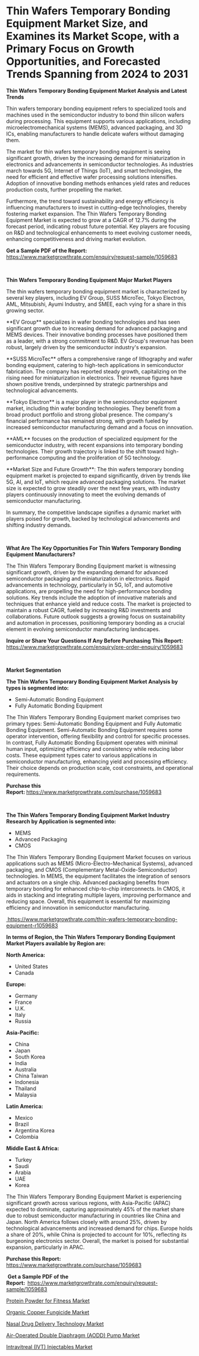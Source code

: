 <p><h1>Thin Wafers Temporary Bonding Equipment Market Size, and Examines its Market Scope, with a Primary Focus on Growth Opportunities, and Forecasted Trends Spanning from 2024 to 2031</h1></p><p><strong>Thin Wafers Temporary Bonding Equipment Market Analysis and Latest Trends</strong></p>
<p><p>Thin wafers temporary bonding equipment refers to specialized tools and machines used in the semiconductor industry to bond thin silicon wafers during processing. This equipment supports various applications, including microelectromechanical systems (MEMS), advanced packaging, and 3D ICs, enabling manufacturers to handle delicate wafers without damaging them.</p><p>The market for thin wafers temporary bonding equipment is seeing significant growth, driven by the increasing demand for miniaturization in electronics and advancements in semiconductor technologies. As industries march towards 5G, Internet of Things (IoT), and smart technologies, the need for efficient and effective wafer processing solutions intensifies. Adoption of innovative bonding methods enhances yield rates and reduces production costs, further propelling the market.</p><p>Furthermore, the trend toward sustainability and energy efficiency is influencing manufacturers to invest in cutting-edge technologies, thereby fostering market expansion. The Thin Wafers Temporary Bonding Equipment Market is expected to grow at a CAGR of 12.7% during the forecast period, indicating robust future potential. Key players are focusing on R&D and technological enhancements to meet evolving customer needs, enhancing competitiveness and driving market evolution.</p></p>
<p><strong>Get a Sample PDF of the Report:&nbsp;</strong> <a href="https://www.marketgrowthrate.com/enquiry/request-sample/1059683">https://www.marketgrowthrate.com/enquiry/request-sample/1059683</a></p>
<p>&nbsp;</p>
<p><strong>Thin Wafers Temporary Bonding Equipment Major Market Players</strong></p>
<p><p>The thin wafers temporary bonding equipment market is characterized by several key players, including EV Group, SUSS MicroTec, Tokyo Electron, AML, Mitsubishi, Ayumi Industry, and SMEE, each vying for a share in this growing sector.</p><p>**EV Group** specializes in wafer bonding technologies and has seen significant growth due to increasing demand for advanced packaging and MEMS devices. Their innovative bonding processes have positioned them as a leader, with a strong commitment to R&D. EV Group's revenue has been robust, largely driven by the semiconductor industry's expansion.</p><p>**SUSS MicroTec** offers a comprehensive range of lithography and wafer bonding equipment, catering to high-tech applications in semiconductor fabrication. The company has reported steady growth, capitalizing on the rising need for miniaturization in electronics. Their revenue figures have shown positive trends, underpinned by strategic partnerships and technological advancements.</p><p>**Tokyo Electron** is a major player in the semiconductor equipment market, including thin wafer bonding technologies. They benefit from a broad product portfolio and strong global presence. The company's financial performance has remained strong, with growth fueled by increased semiconductor manufacturing demand and a focus on innovation.</p><p>**AML** focuses on the production of specialized equipment for the semiconductor industry, with recent expansions into temporary bonding technologies. Their growth trajectory is linked to the shift toward high-performance computing and the proliferation of 5G technology.</p><p>**Market Size and Future Growth**: The thin wafers temporary bonding equipment market is projected to expand significantly, driven by trends like 5G, AI, and IoT, which require advanced packaging solutions. The market size is expected to grow steadily over the next few years, with industry players continuously innovating to meet the evolving demands of semiconductor manufacturing.</p><p>In summary, the competitive landscape signifies a dynamic market with players poised for growth, backed by technological advancements and shifting industry demands.</p></p>
<p>&nbsp;</p>
<p><strong>What Are The Key Opportunities For Thin Wafers Temporary Bonding Equipment Manufacturers?</strong></p>
<p><p>The Thin Wafers Temporary Bonding Equipment market is witnessing significant growth, driven by the expanding demand for advanced semiconductor packaging and miniaturization in electronics. Rapid advancements in technology, particularly in 5G, IoT, and automotive applications, are propelling the need for high-performance bonding solutions. Key trends include the adoption of innovative materials and techniques that enhance yield and reduce costs. The market is projected to maintain a robust CAGR, fueled by increasing R&D investments and collaborations. Future outlook suggests a growing focus on sustainability and automation in processes, positioning temporary bonding as a crucial element in evolving semiconductor manufacturing landscapes.</p></p>
<p><strong>Inquire or Share Your Questions If Any Before Purchasing This Report:</strong> <a href="https://www.marketgrowthrate.com/enquiry/pre-order-enquiry/1059683">https://www.marketgrowthrate.com/enquiry/pre-order-enquiry/1059683</a></p>
<p>&nbsp;</p>
<p><strong>Market Segmentation</strong></p>
<p><strong>The Thin Wafers Temporary Bonding Equipment Market Analysis by types is segmented into:</strong></p>
<p><ul><li>Semi-Automatic Bonding Equipment</li><li>Fully Automatic Bonding Equipment</li></ul></p>
<p><p>The Thin Wafers Temporary Bonding Equipment market comprises two primary types: Semi-Automatic Bonding Equipment and Fully Automatic Bonding Equipment. Semi-Automatic Bonding Equipment requires some operator intervention, offering flexibility and control for specific processes. In contrast, Fully Automatic Bonding Equipment operates with minimal human input, optimizing efficiency and consistency while reducing labor costs. These equipment types cater to various applications in semiconductor manufacturing, enhancing yield and processing efficiency. Their choice depends on production scale, cost constraints, and operational requirements.</p></p>
<p><strong>Purchase this Report:&nbsp;</strong><a href="https://www.marketgrowthrate.com/purchase/1059683">https://www.marketgrowthrate.com/purchase/1059683</a></p>
<p>&nbsp;</p>
<p><strong>The Thin Wafers Temporary Bonding Equipment Market Industry Research by Application is segmented into:</strong></p>
<p><ul><li>MEMS</li><li>Advanced Packaging</li><li>CMOS</li></ul></p>
<p><p>The Thin Wafers Temporary Bonding Equipment Market focuses on various applications such as MEMS (Micro-Electro-Mechanical Systems), advanced packaging, and CMOS (Complementary Metal-Oxide-Semiconductor) technologies. In MEMS, the equipment facilitates the integration of sensors and actuators on a single chip. Advanced packaging benefits from temporary bonding for enhanced chip-to-chip interconnects. In CMOS, it aids in stacking and integrating multiple layers, improving performance and reducing space. Overall, this equipment is essential for maximizing efficiency and innovation in semiconductor manufacturing.</p></p>
<p><a href="https://www.marketgrowthrate.com/thin-wafers-temporary-bonding-equipment-r1059683">&nbsp;https://www.marketgrowthrate.com/thin-wafers-temporary-bonding-equipment-r1059683</a></p>
<p><strong>In terms of Region, the Thin Wafers Temporary Bonding Equipment Market Players available by Region are:</strong></p>
<p>
    <p> <strong> North America: </strong>
        <ul>
            <li>United States</li>
            <li>Canada</li>
        </ul>
        </p> 
    <p> <strong> Europe: </strong>
        <ul>
            <li>Germany</li>
            <li>France</li>
            <li>U.K.</li>
            <li>Italy</li>
            <li>Russia</li>
        </ul>
        </p> 
    <p> <strong> Asia-Pacific: </strong>
        <ul>
            <li>China</li>
            <li>Japan</li>
            <li>South Korea</li>
            <li>India</li>
            <li>Australia</li>
            <li>China Taiwan</li>
            <li>Indonesia</li>
            <li>Thailand</li>
            <li>Malaysia</li>
        </ul>
        </p> 
    <p> <strong> Latin America: </strong>
        <ul>
            <li>Mexico</li>
            <li>Brazil</li>
            <li>Argentina Korea</li>
            <li>Colombia</li>
        </ul>
        </p> 
    <p> <strong> Middle East & Africa: </strong>
        <ul>
            <li>Turkey</li>
            <li>Saudi</li>
            <li>Arabia</li>
            <li>UAE</li>
            <li>Korea</li>
        </ul>
    </p>
    </p>
<p><p>The Thin Wafers Temporary Bonding Equipment Market is experiencing significant growth across various regions, with Asia-Pacific (APAC) expected to dominate, capturing approximately 45% of the market share due to robust semiconductor manufacturing in countries like China and Japan. North America follows closely with around 25%, driven by technological advancements and increased demand for chips. Europe holds a share of 20%, while China is projected to account for 10%, reflecting its burgeoning electronics sector. Overall, the market is poised for substantial expansion, particularly in APAC.</p></p>
<p><strong>Purchase this Report: </strong><a href="https://www.marketgrowthrate.com/purchase/1059683">https://www.marketgrowthrate.com/purchase/1059683</a></p>
<p>&nbsp;<strong>Get a Sample PDF of the Report:&nbsp;&nbsp;</strong><a href="https://www.marketgrowthrate.com/enquiry/request-sample/1059683">https://www.marketgrowthrate.com/enquiry/request-sample/1059683</a></p>
<p><strong></strong></p>
<p><p><a href="https://issuu.com/reportprime-2/docs/protein-powder-for-fitness-market-s_e75be6bf15f745">Protein Powder for Fitness Market</a></p><p><a href="https://issuu.com/reportprime-2/docs/organic-copper-fungicide-market-siz_741ef9ac995b3b">Organic Copper Fungicide Market</a></p><p><a href="https://www.linkedin.com/pulse/nasal-drug-delivery-technology-market-size-share-competitive-0sfec">Nasal Drug Delivery Technology Market</a></p><p><a href="https://medium.com/@felicidadbucar3s/air-operated-double-diaphragm-aodd-pump-market-analysis-report-global-insights-by-region-type-c99968f6d87b?postPublishedType=repub">Air-Operated Double Diaphragm (AODD) Pump Market</a></p><p><a href="https://medium.com/@felicidadbucar3s/intravitreal-ivt-injectables-market-a-global-and-regional-analysis-focus-on-end-user-product-4c8af93703e0?postPublishedType=repub">Intravitreal (IVT) Injectables Market</a></p></p>